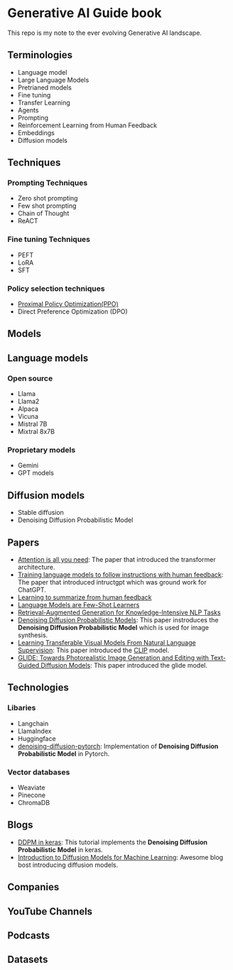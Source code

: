# Generative AI Guide book

This repo is my note to the ever evolving Generative AI landscape.

## Terminologies
- Language model
- Large Language Models
- Pretrianed models
- Fine tuning
- Transfer Learning
- Agents
- Prompting
- Reinforcement Learning from Human Feedback
- Embeddings
- Diffusion models
  
## Techniques

### Prompting Techniques
- Zero shot prompting
- Few shot prompting
- Chain of Thought
- ReACT

### Fine tuning Techniques
- PEFT
- LoRA
- SFT

### Policy selection techniques
- [Proximal Policy Optimization(PPO)](https://en.wikipedia.org/wiki/Proximal_Policy_Optimization)
- Direct Preference Optimization (DPO)

## Models
## Language models

### Open source
- Llama
- Llama2
- Alpaca
- Vicuna
- Mistral 7B
- Mixtral 8x7B

### Proprietary models
- Gemini
- GPT models

## Diffusion models
- Stable diffusion
- Denoising Diffusion Probabilistic Model

## Papers

- [Attention is all you need](https://arxiv.org/abs/1706.03762): The paper that introduced the transformer architecture.
- [Training language models to follow instructions with human feedback](https://arxiv.org/abs/2203.02155): The paper that introduced intructgpt which was ground work for ChatGPT.
- [Learning to summarize from human feedback](https://arxiv.org/abs/2009.01325)
- [Language Models are Few-Shot Learners](https://arxiv.org/abs/2005.14165)
- [Retrieval-Augmented Generation for Knowledge-Intensive NLP Tasks](https://arxiv.org/abs/2005.11401)
- [Denoising Diffusion Probabilistic Models](https://arxiv.org/abs/2006.11239): This paper instroduces the **Denoising Diffusion Probabilistic Model** which is used for image synthesis.
- [Learning Transferable Visual Models From Natural Language Supervision](https://arxiv.org/abs/2103.00020): This paper introduced the [CLIP](https://openai.com/research/clip) model.
- [GLIDE: Towards Photorealistic Image Generation and Editing with Text-Guided Diffusion Models](https://arxiv.org/abs/2112.10741): This paper introduced the glide model.


## Technologies

### Libaries
- Langchain
- LlamaIndex
- Huggingface
- [denoising-diffusion-pytorch](https://github.com/lucidrains/denoising-diffusion-pytorch): Implementation of **Denoising Diffusion Probabilistic Model**  in Pytorch.

### Vector databases
- Weaviate
- Pinecone
- ChromaDB

## Blogs
- [DDPM in keras](https://keras.io/examples/generative/ddpm/): This tutorial implements the **Denoising Diffusion Probabilistic Model** in keras.
- [Introduction to Diffusion Models for Machine Learning](https://www.assemblyai.com/blog/diffusion-models-for-machine-learning-introduction/): Awesome blog bost introducing diffusion models.
  
## Companies

## YouTube Channels

## Podcasts

## Datasets

